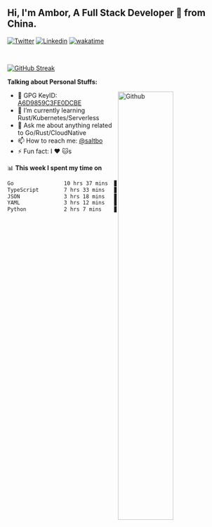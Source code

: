 ## Hi, I'm Ambor, A Full Stack Developer 🚀 from China.

[![Twitter](https://img.shields.io/badge/-saltbo-1ca0f1?style=flat&logo=twitter&logoColor=white)](https://twitter.com/rdsaltbo)
[![Linkedin](https://img.shields.io/badge/-saltbo-blue?style=flat&logo=Linkedin&logoColor=white)](https://www.linkedin.com/in/saltbo/)
[![wakatime](https://wakatime.com/badge/user/f82b1c77-faab-48cd-aef5-a12c0aff104b.svg)](https://wakatime.com/@f82b1c77-faab-48cd-aef5-a12c0aff104b)

&nbsp;  

[![GitHub Streak](https://streak-stats.demolab.com/?user=saltbo&hide_border=true&date_format=M%20j%5B%2C%20Y%5D)](https://git.io/streak-stats)


**Talking about Personal Stuffs:**
<!-- Any image aligned to the right. Beware the width  -->
<img width="50%" align="right" alt="Github" src="https://raw.githubusercontent.com/saltbo/saltbo/master/images/git-header.svg" />

- 🤘 GPG KeyID: [A6D9859C3FE0DCBE](https://saltbo.cn/pgp_keys.asc)
- 🌱 I’m currently learning Rust/Kubernetes/Serverless
- 💬 Ask me about anything related to Go/Rust/CloudNative
- 📫 How to reach me: [@saltbo](https://t.me/saltbo)
- ⚡ Fun fact: I :heart: :cat:s


📊 **This week I spent my time on**
<!--START_SECTION:waka-->

```txt
Go                10 hrs 37 mins  █████████░░░░░░░░░░░░░░░░   36.50 %
TypeScript        7 hrs 33 mins   ██████▒░░░░░░░░░░░░░░░░░░   25.97 %
JSON              3 hrs 18 mins   ███░░░░░░░░░░░░░░░░░░░░░░   11.39 %
YAML              3 hrs 12 mins   ██▓░░░░░░░░░░░░░░░░░░░░░░   11.04 %
Python            2 hrs 7 mins    █▓░░░░░░░░░░░░░░░░░░░░░░░   07.33 %
```

<!--END_SECTION:waka-->
